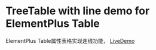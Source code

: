 # TreeTable with line demo for ElementPlus Table

ElementPlus Table属性表格实现连线功能， [LiveDemo](https://royxun.github.io/tree-table-with-line-demo/)
